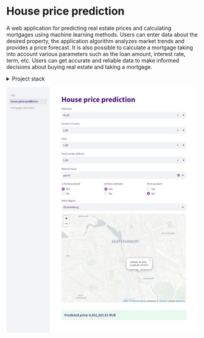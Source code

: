 # House price prediction
A web application for predicting real estate prices and calculating mortgages using machine learning methods. Users can enter data about the desired property, the application algorithm analyzes market trends and provides a price forecast. It is also possible to calculate a mortgage taking into account various parameters such as the loan amount, interest rate, term, etc. Users can get accurate and reliable data to make informed decisions about buying real estate and taking a mortgage.

<details>
<summary>Project stack</summary>

 - Python
 - Streamlit
 - Google Colab

</details>

![Screenshot](https://github.com/progmat64/property-price-prediction/blob/main/house_price_prediction.jpg)
